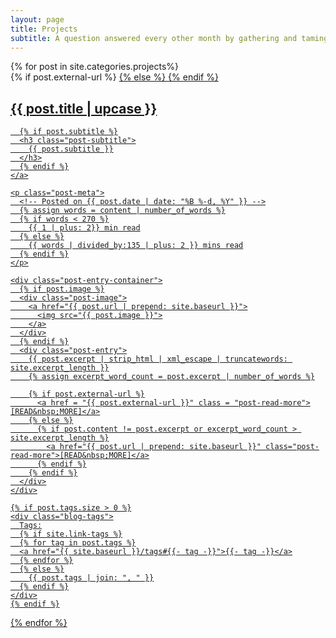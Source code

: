 ```yaml
---
layout: page
title: Projects
subtitle: A question answered every other month by gathering and taming data
---
```


<div class="posts-list">
  {% for post in site.categories.projects%}
  <article class="post-preview">
    {% if post.external-url %}
       <a href = "{{ post.external-url }}">
    {% else %}
      <a href="{{ post.url | prepend: site.baseurl }}">
    {% endif %}
	  <h2 class="post-title">{{ post.title | upcase }}</h2>

	  {% if post.subtitle %}
	  <h3 class="post-subtitle">
	    {{ post.subtitle }}
	  </h3>
	  {% endif %}
    </a>

    <p class="post-meta">
      <!-- Posted on {{ post.date | date: "%B %-d, %Y" }} -->
      {% assign words = content | number_of_words %}
      {% if words < 270 %}
        {{ 1 | plus: 2}} min read
      {% else %}
        {{ words | divided_by:135 | plus: 2 }} mins read
      {% endif %}
    </p>

    <div class="post-entry-container">
      {% if post.image %}
      <div class="post-image">
        <a href="{{ post.url | prepend: site.baseurl }}">
          <img src="{{ post.image }}">
        </a>
      </div>
      {% endif %}
      <div class="post-entry">
        {{ post.excerpt | strip_html | xml_escape | truncatewords: site.excerpt_length }}
        {% assign excerpt_word_count = post.excerpt | number_of_words %}

        {% if post.external-url %}
          <a href = "{{ post.external-url }}" class = "post-read-more">[READ&nbsp;MORE]</a>
        {% else %}
          {% if post.content != post.excerpt or excerpt_word_count > site.excerpt_length %}
            <a href="{{ post.url | prepend: site.baseurl }}" class="post-read-more">[READ&nbsp;MORE]</a>
          {% endif %}
        {% endif %}
      </div>
    </div>

    {% if post.tags.size > 0 %}
    <div class="blog-tags">
      Tags:
      {% if site.link-tags %}
      {% for tag in post.tags %}
      <a href="{{ site.baseurl }}/tags#{{- tag -}}">{{- tag -}}</a>
      {% endfor %}
      {% else %}
        {{ post.tags | join: ", " }}
      {% endif %}
    </div>
    {% endif %}

   </article>
  {% endfor %}
</div>